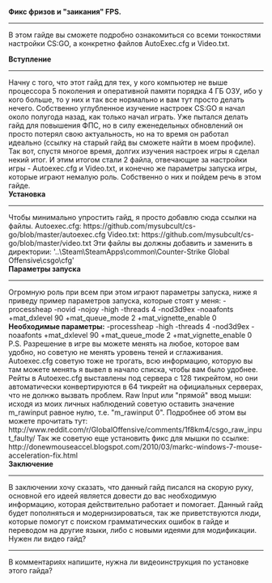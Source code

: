 <b>Фикс фризов и "заикания" FPS.</b>
<hr>
В этом гайде вы сможете подробно ознакомиться со всеми тонкостями настройки CS:GO, а конкретно файлов AutoExec.cfg и Video.txt.

<b>Вступление</b>
<hr>
Начну с того, что этот гайд для тех, у кого компьютер не выше процессора 5 поколения и оперативной памяти порядка 4 ГБ ОЗУ, ибо у кого больше, то у них и так все нормально и вам тут просто делать нечего. Собственно углубленное изучение настроек CS:GO я начал около полугода назад, как только начал играть. Уже пытался делать гайд для повышения ФПС, но в силу еженедельных обновлений он просто потерял свою актуальность, но на то время он работал идеально (ссылку на старый гайд вы сможете найти в моем профиле). Так вот, спустя многое время, долгих изучения настроек игры я сделал некий итог. И этим итогом стали 2 файла, отвечающие за настройки игры - Autoexec.cfg и Video.txt, и конечно же параметры запуска игры, которые играют немалую роль. Собственно о них и пойдем речь в этом гайде.<br>
<b>Установка</b>
<hr>
Чтобы минимально упростить гайд, я просто добавлю сюда ссылки на файлы.
Autoexec.cfg: https://github.com/mysubcult/cs-go/blob/master/autoexec.cfg
Video.txt: https://github.com/mysubcult/cs-go/blob/master/video.txt
Эти файлы вы должны добавить и заменить в директории: '..\Steam\SteamApps\common\Counter-Strike Global Offensive\csgo\cfg'
<br>
<b>Параметры запуска</b>
<hr>
Огромную роль при всем при этом играют параметры запуска, ниже я приведу пример параметров запуска, которые стоят у меня:
-processheap -novid -nojoy -high -threads 4 -nod3d9ex -noaafonts +mat_dxlevel 90 +mat_queue_mode 2 +mat_vignette_enable 0
<b>Необходимые параметры:</b>
-processheap -high -threads 4 -nod3d9ex -noaafonts +mat_dxlevel 90 +mat_queue_mode 2 +mat_vignette_enable 0
P.S.
Разрешение в игре вы можете менять на любое, которое вам удобно, но советую не менять уровень теней и сглаживания. Autoexec.cfg советую тоже не трогать, всю информацию, которую вы там можете менять я вывел в начало списка, чтобы вам было удобнее.
Рейты в Autoexec.cfg выставлены под сервера с 128 тикрейтом, но они автоматически конвертируются в 64 тикрейт на официальных серверах, что не долнжо вызвать проблем. 
Raw Input или "прямой" ввод мыши: исходя из моих личных наблюдений советую оставить значение m_rawinput равное нулю, т.е. "m_rawinput 0". Подробнее об этом вы можете прочитать тут: http://www.reddit.com/r/GlobalOffensive/comments/1f8km4/csgo_raw_input_faulty/
Так же советую еще установить фикс для мышки по ссылке: http://donewmouseaccel.blogspot.com/2010/03/markc-windows-7-mouse-acceleration-fix.html
<br>
<b>Заключение</b>
<hr>
В заключении хочу сказать, что данный гайд писался на скорую руку, основной его идеей является довести до вас необходимую информацию, которая действительно работает и помогает. Данный гайд будет пополняться и модернизироваться, так же приветствуются люди, которые помогут с поиском грамматических ошибок в гайде и переводом на другие языки, либо с новыми идеями для модификации.
</b>Нужен ли видео гайд?</b>
<hr>
В комментариях напишите, нужна ли видеоинструкция по установке этого гайда?
